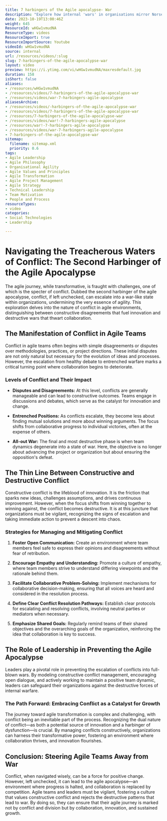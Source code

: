 ```yaml
---
title: 7 harbingers of the Agile apocalypse- War
description: "Explore how internal 'wars' in organisations mirror Norse Ragnarök, revealing paths to innovation or downfall. Join Martin to navigate these conflicts! \U0001F6E1️⚔️"
date: 2023-10-19T13:00:46Z
weight: 645
ResourceId: wHGw1vmudNA
ResourceType: videos
ResourceImport: true
ResourceImportSource: Youtube
videoId: wHGw1vmudNA
source: internal
url: /resources/videos/:slug
slug: 7-harbingers-of-the-agile-apocalypse-war
layout: video
preview: https://i.ytimg.com/vi/wHGw1vmudNA/maxresdefault.jpg
duration: 158
isShort: false
aliases:
- /resources/wHGw1vmudNA
- /resources/videos/7-harbingers-of-the-agile-apocalypse-war
- /resources/videos/war-7-harbingers-agile-apocalypse
aliasesArchive:
- /resources/videos/-harbingers-of-the-agile-apocalypse-war
- /resources/videos/7-harbingers-of-the-agile-apocalypse-war
- /resources/7-harbingers-of-the-agile-apocalypse-war
- /resources/videos/war!-7-harbingers-agile-apocalypse
- /resources/war!-7-harbingers-agile-apocalypse
- /resources/videos/war-7-harbingers-agile-apocalypse
- 7-harbingers-of-the-agile-apocalypse-war
sitemap:
  filename: sitemap.xml
  priority: 0.6
tags:
- Agile Leadership
- Agile Philosophy
- Organisational Agility
- Agile Values and Principles
- Agile Transformation
- Agile Project Management
- Agile Strategy
- Technical Leadership
- Team Motivation
- People and Process
resourceTypes:
- video
categories:
- Social Technologies
- Leadership

---
```

# Navigating the Treacherous Waters of Conflict: The Second Harbinger of the Agile Apocalypse

The agile journey, while transformative, is fraught with challenges, one of which is the specter of conflict. Dubbed the second harbinger of the agile apocalypse, conflict, if left unchecked, can escalate into a war-like state within organizations, undermining the very essence of agility. This exploration delves into the nature of conflict in agile environments, distinguishing between constructive disagreements that fuel innovation and destructive wars that thwart collaboration.

## The Manifestation of Conflict in Agile Teams

Conflict in agile teams often begins with simple disagreements or disputes over methodologies, practices, or project directions. These initial disputes are not only natural but necessary for the evolution of ideas and processes. However, the escalation from healthy debate to entrenched warfare marks a critical turning point where collaboration begins to deteriorate.

### Levels of Conflict and Their Impact

- **Disputes and Disagreements:** At this level, conflicts are generally manageable and can lead to constructive outcomes. Teams engage in discussions and debates, which serve as the catalyst for innovation and change.

- **Entrenched Positions:** As conflicts escalate, they become less about finding mutual solutions and more about winning arguments. The focus shifts from collaborative progress to individual victories, often at the expense of others.

- **All-out War:** The final and most destructive phase is when team dynamics degenerate into a state of war. Here, the objective is no longer about advancing the project or organization but about ensuring the opposition's defeat.

## The Thin Line Between Constructive and Destructive Conflict

Constructive conflict is the lifeblood of innovation. It is the friction that sparks new ideas, challenges assumptions, and drives continuous improvement. However, when the focus shifts from winning together to winning against, the conflict becomes destructive. It is at this juncture that organizations must be vigilant, recognizing the signs of escalation and taking immediate action to prevent a descent into chaos.

### Strategies for Managing and Mitigating Conflict

1. **Foster Open Communication:** Create an environment where team members feel safe to express their opinions and disagreements without fear of retribution.

2. **Encourage Empathy and Understanding:** Promote a culture of empathy, where team members strive to understand differing viewpoints and the rationale behind them.

3. **Facilitate Collaborative Problem-Solving:** Implement mechanisms for collaborative decision-making, ensuring that all voices are heard and considered in the resolution process.

4. **Define Clear Conflict Resolution Pathways:** Establish clear protocols for escalating and resolving conflicts, involving neutral parties or mediators when necessary.

5. **Emphasize Shared Goals:** Regularly remind teams of their shared objectives and the overarching goals of the organization, reinforcing the idea that collaboration is key to success.

## The Role of Leadership in Preventing the Agile Apocalypse

Leaders play a pivotal role in preventing the escalation of conflicts into full-blown wars. By modeling constructive conflict management, encouraging open dialogue, and actively working to maintain a positive team dynamic, leaders can safeguard their organizations against the destructive forces of internal warfare.

### The Path Forward: Embracing Conflict as a Catalyst for Growth

The journey toward agile transformation is complex and challenging, with conflict being an inevitable part of the process. Recognizing the dual nature of conflict—as both a potential source of innovation and a harbinger of dysfunction—is crucial. By managing conflicts constructively, organizations can harness their transformative power, fostering an environment where collaboration thrives, and innovation flourishes.

## Conclusion: Steering Agile Teams Away from War

Conflict, when navigated wisely, can be a force for positive change. However, left unchecked, it can lead to the agile apocalypse—an environment where progress is halted, and collaboration is replaced by competition. Agile teams and leaders must be vigilant, fostering a culture that values constructive conflict and rejects the destructive patterns that lead to war. By doing so, they can ensure that their agile journey is marked not by conflict and division but by collaboration, innovation, and sustained growth.
